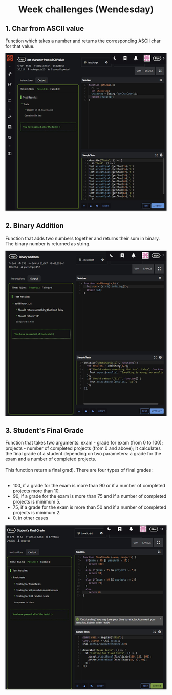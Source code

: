 <h1 align="center">Week challenges (Wendesday)</h1>

## 1. Char from ASCII value

Function which takes a number and returns the corresponding ASCII char for that value.

![alt text](/src/technologies/week2/Wendesday/ASCI_to_Char.jpg "Understanding ASCII")

## 2. Binary Addition

Function that adds two numbers together and returns their sum in binary. The binary number is returned as string.

![alt text](/src/technologies/week2/Wendesday/Binary_addition.jpg "01001000 01100101 01101100 01101100 01101111")

## 3. Student's Final Grade

Function that takes two arguments: exam - grade for exam (from 0 to 100); projects - number of completed projects (from 0 and above); It calculates the final grade of a student depending on two parameters: a grade for the exam and a number of completed projects.<br><br>
This function return a final grad). There are four types of final grades:<br>
<br>
- 100, if a grade for the exam is more than 90 or if a number of completed projects more than 10.<br>
- 90, if a grade for the exam is more than 75 and if a number of completed projects is minimum 5.<br>
- 75, if a grade for the exam is more than 50 and if a number of completed projects is minimum 2.<br>
- 0, in other cases

![alt text](/src/technologies/week2/Wendesday/Student's_Final_Grade.jpg "Welcome to the if's")
